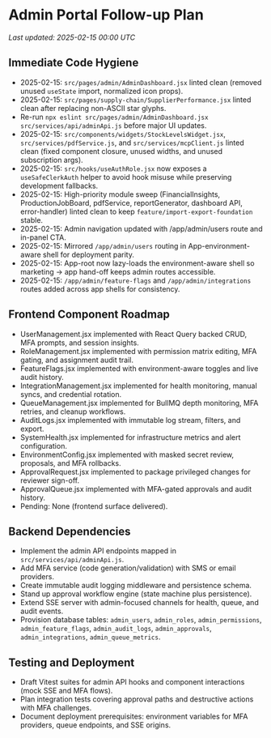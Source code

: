 # Admin Portal Follow-up Plan

_Last updated: 2025-02-15 00:00 UTC_

## Immediate Code Hygiene
- 2025-02-15: `src/pages/admin/AdminDashboard.jsx` linted clean (removed unused `useState` import, normalized icon props).
- 2025-02-15: `src/pages/supply-chain/SupplierPerformance.jsx` linted clean after replacing non-ASCII star glyphs.
- Re-run `npx eslint src/pages/admin/AdminDashboard.jsx src/services/api/adminApi.js` before major UI updates.
- 2025-02-15: `src/components/widgets/StockLevelsWidget.jsx`, `src/services/pdfService.js`, and `src/services/mcpClient.js` linted clean (fixed component closure, unused widths, and unused subscription args).
- 2025-02-15: `src/hooks/useAuthRole.jsx` now exposes a `useSafeClerkAuth` helper to avoid hook misuse while preserving development fallbacks.
- 2025-02-15: High-priority module sweep (FinancialInsights, ProductionJobBoard, pdfService, reportGenerator, dashboard API, error-handler) linted clean to keep `feature/import-export-foundation` stable.
- 2025-02-15: Admin navigation updated with /app/admin/users route and in-panel CTA.
- 2025-02-15: Mirrored `/app/admin/users` routing in App-environment-aware shell for deployment parity.
- 2025-02-15: App-root now lazy-loads the environment-aware shell so marketing -> app hand-off keeps admin routes accessible.
- 2025-02-15: `/app/admin/feature-flags` and `/app/admin/integrations` routes added across app shells for consistency.

## Frontend Component Roadmap
- UserManagement.jsx implemented with React Query backed CRUD, MFA prompts, and session insights.
- RoleManagement.jsx implemented with permission matrix editing, MFA gating, and assignment audit trail.
- FeatureFlags.jsx implemented with environment-aware toggles and live audit history.
- IntegrationManagement.jsx implemented for health monitoring, manual syncs, and credential rotation.
- QueueManagement.jsx implemented for BullMQ depth monitoring, MFA retries, and cleanup workflows.
- AuditLogs.jsx implemented with immutable log stream, filters, and export.
- SystemHealth.jsx implemented for infrastructure metrics and alert configuration.
- EnvironmentConfig.jsx implemented with masked secret review, proposals, and MFA rollbacks.
- ApprovalRequest.jsx implemented to package privileged changes for reviewer sign-off.
- ApprovalQueue.jsx implemented with MFA-gated approvals and audit history.
- Pending: None (frontend surface delivered).

## Backend Dependencies
- Implement the admin API endpoints mapped in `src/services/api/adminApi.js`.
- Add MFA service (code generation/validation) with SMS or email providers.
- Create immutable audit logging middleware and persistence schema.
- Stand up approval workflow engine (state machine plus persistence).
- Extend SSE server with admin-focused channels for health, queue, and audit events.
- Provision database tables: `admin_users`, `admin_roles`, `admin_permissions`, `admin_feature_flags`, `admin_audit_logs`, `admin_approvals`, `admin_integrations`, `admin_queue_metrics`.

## Testing and Deployment
- Draft Vitest suites for admin API hooks and component interactions (mock SSE and MFA flows).
- Plan integration tests covering approval paths and destructive actions with MFA challenges.
- Document deployment prerequisites: environment variables for MFA providers, queue endpoints, and SSE origins.
